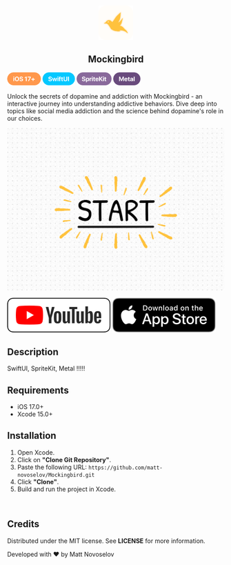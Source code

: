 <p align="center">
  <img src="https://github.com/matt-novoselov/Mockingbird/blob/c2428cd9c7f9195de0b510cd879de3648462164a/MockingbirdIconRounded.png" alt="Logo" width="80" height="80">
  <h2 align="center">
    Mockingbird
  </h2>
</p>

<img src="https://github.com/matt-novoselov/matt-novoselov/blob/fa4553c1e2ba92cb77bf1d11d272d0c1ad5de138/Files/ios17.svg" alt="SwiftUI" style="height: 30px"> <img src="https://github.com/matt-novoselov/matt-novoselov/blob/fa4553c1e2ba92cb77bf1d11d272d0c1ad5de138/Files/SwiftUI.svg" style="height: 30px"> <img src="https://github.com/matt-novoselov/matt-novoselov/blob/fa4553c1e2ba92cb77bf1d11d272d0c1ad5de138/Files/SpriteKit.svg" alt="SwiftUI" style="height: 30px"> <img src="https://github.com/matt-novoselov/matt-novoselov/blob/fa4553c1e2ba92cb77bf1d11d272d0c1ad5de138/Files/Metal.svg" alt="SwiftUI" style="height: 30px">

Unlock the secrets of dopamine and addiction with Mockingbird - an interactive journey into understanding addictive behaviors. Dive deep into topics like social media addiction and the science behind dopamine's role in our choices.

<a href="https://youtu.be/R0QVJzb8U3o" target="_blank">
  <img src="https://github.com/matt-novoselov/Mockingbird/blob/c2428cd9c7f9195de0b510cd879de3648462164a/Thumbnail.png" alt="GIF">
</a>

[![](https://github.com/matt-novoselov/matt-novoselov/blob/34555effedede5dd5aa24ae675218d989e976cf6/Files/YouTube_Badge.svg)](https://youtu.be/R0QVJzb8U3o)
[![](https://github.com/matt-novoselov/matt-novoselov/blob/6386e5860d859930957588548cf1f968774ffc7e/Files/Download_on_the_App_Store_Badge_US-UK_RGB_blk_092917.svg)](https://apps.apple.com/app/mockingbird-game/id6498711042)

## Description
SwiftUI, SpriteKit, Metal !!!!!

## Requirements
- iOS 17.0+
- Xcode 15.0+

## Installation
1. Open Xcode.
2. Click on **"Clone Git Repository"**.
3. Paste the following URL: `https://github.com/matt-novoselov/Mockingbird.git`
4. Click **"Clone"**.
5. Build and run the project in Xcode.

<br>

## Credits
Distributed under the MIT license. See **LICENSE** for more information.

Developed with ❤️ by Matt Novoselov
